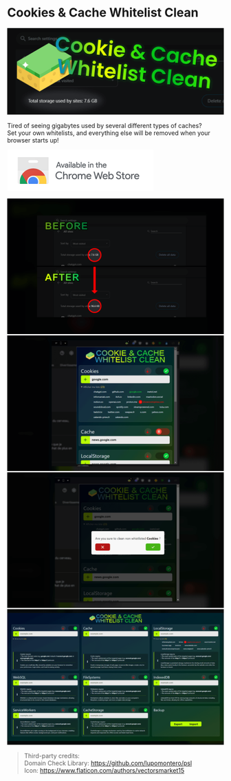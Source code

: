 # Cookies & Cache Whitelist Clean

![splash](img/header.png)

Tired of seeing gigabytes used by several different types of caches?\
Set your own whitelists, and everything else will be removed when your browser starts up!

[<img src="img/chromewebstore.png">](https://chromewebstore.google.com/detail/cookie-cache-whitelist-cl/ackjgilcgfjnmepchjmilnjiljkkkood)

![screenshot1](img/screen_1.png)
![screenshot2](img/screen_2.png)
![screenshot3](img/screen_3.png)
![screenshot4](img/screen_4.png)

> Third-party credits:<br/>
> Domain Check Library: https://github.com/lupomontero/psl<br/>
> Icon: https://www.flaticon.com/authors/vectorsmarket15
